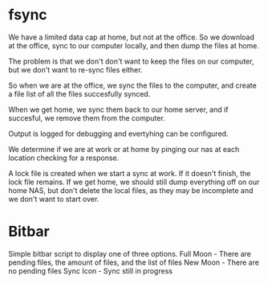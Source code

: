# fsync

We have a limited data cap at home, but not at the office. So we download at the
office, sync to our computer locally, and then dump the files at home.

The problem is that we don't don't want to keep the files on our computer, but
we don't want to re-sync files either. 

So when we are at the office, we sync the files to the computer, and create a
file list of all the files succesfully synced. 

When we get home, we sync them back to our home server, and if succesful, we
remove them from the computer.

Output is logged for debugging and evertyhing can be configured.

We determine if we are at work or at home by pinging our nas at each location
checking for a response.

A lock file is created when we start a sync at work. If it doesn't finish, the
lock file remains. If we get home, we should still dump everything off on our
home NAS, but don't delete the local files, as they may be incomplete and
we don't want to start over. 

# Bitbar
Simple bitbar script to display one of three options.
Full Moon - There are pending files, the amount of files, and the list of files
New Moon - There are no pending files
Sync Icon - Sync still in progress
